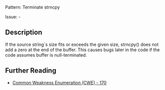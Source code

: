 Pattern: Terminate strncpy

Issue: -

## Description

If the source string`s size fits or exceeds the given size, strncpy() does not add a zero at the end of the buffer. This causes bugs later in the code if the code assumes buffer is null-terminated.

## Further Reading

* [Common Weakness Enumeration (CWE) - 170](https://cwe.mitre.org/data/definitions/170.html)